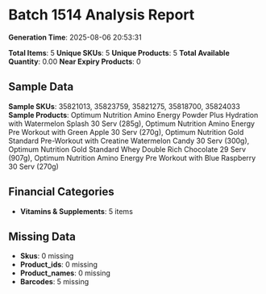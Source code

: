 # Batch 1514 Analysis Report

**Generation Time**: 2025-08-06 20:53:31

**Total Items**: 5
**Unique SKUs**: 5
**Unique Products**: 5
**Total Available Quantity**: 0.00
**Near Expiry Products**: 0

## Sample Data
**Sample SKUs**: 35821013, 35823759, 35821275, 35818700, 35824033
**Sample Products**: Optimum Nutrition Amino Energy Powder Plus Hydration with Watermelon Splash 30 Serv (285g), Optimum Nutrition Amino Energy Pre Workout with Green Apple 30 Serv (270g), Optimum Nutrition Gold Standard Pre-Workout with Creatine Watermelon Candy 30 Serv (300g), Optimum Nutrition Gold Standard Whey Double Rich Chocolate 29 Serv (907g), Optimum Nutrition Amino Energy Pre Workout with Blue Raspberry 30 Serv (270g)

## Financial Categories
- **Vitamins & Supplements**: 5 items

## Missing Data
- **Skus**: 0 missing
- **Product_ids**: 0 missing
- **Product_names**: 0 missing
- **Barcodes**: 5 missing

